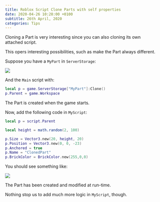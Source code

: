 ```yaml
---
title: Roblox Script Clone Parts with self properties
date: 2020-04-26 10:28:00 +0100
subtitle: 26th April, 2020
categories: Tips
---
```


Cloning a Part is very interesting since you can also cloning its own attached script.

This opers interesting possibilities, such as make the Part always different.

Suppose you have a `MyPart` in `ServerStorage`:

![](/assets/log/n406_screen-shot-2020-04-26-at-14.21.54.png)

And the `Main` script with:

```lua
local p = game.ServerStorage["MyPart"]:Clone()
p.Parent = game.Workspace
```

The Part is created when the game starts.

Now, add the following code in `MyScript`:

```lua
local p = script.Parent

local height = math.random(2, 100)

p.Size = Vector3.new(20, height, 20)
p.Position = Vector3.new(0, 0, -23)
p.Anchored = true
p.Name = "ClonedPart"
p.BrickColor = BrickColor.new(255,0,0)
```

You should see something like:

![](/assets/log/n72_screen-shot-2020-04-26-at-14.25.01.png)

The Part has been created and modified at run-time.

Nothing stop us to add much more logic in `MyScript`, though.